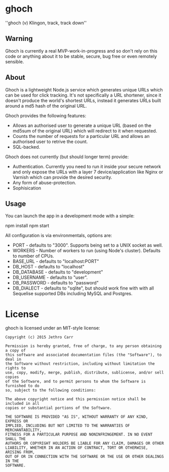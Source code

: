# ghoch

''ghoch (v) Klingon, track, track down''


## Warning

Ghoch is currently a real MVP-work-in-progress and so don't rely on this code
or anything about it to be stable, secure, bug free or even remotely sensible.


## About

Ghoch is a lightweight Node.js service which generates unique URLs which can be
used for click tracking. It's not specifically a URL shortener, since it
doesn't produce the world's shortest URLs, instead it generates URLs built
around a md5 hash of the original URL.

Ghoch provides the following features:
* Allows an authorised user to generate a unique URL (based on the md5sum of
  the original URL) which will redirect to it when requested.
* Counts the number of requests for a particular URL and allows an authorised
  user to retrive the count.
* SQL-backed.

Ghoch does not currently (but should longer term) provide:
* Authentication. Currently you need to run it inside your secure network and only expose the URLs with a layer 7 device/application like Nginx or Varnish which can provide the desired security.
* Any form of abuse-protection.
* Sophisication



## Usage

You can launch the app in a development mode with a simple:

   npm install
   npm start

All configuration is via environmentals, options are:

* PORT - defaults to "3000". Supports being set to a UNIX socket as well.
* WORKERS - Number of workers to run (using Node's cluster). Defaults to number of CPUs.
* BASE_URL - defaults to "localhost:PORT"
* DB_HOST - defaults to "localhost"
* DB_DATABASE - defaults to "development"
* DB_USERNAME - defaults to "user".
* DB_PASSWORD - defaults to "password"
* DB_DIALECT - defaults to "sqlite", but should work fine with with all Sequelise supported DBs including MySQL and Postgres.




# License

ghoch is licensed under an MIT-style license:

    Copyright (c) 2015 Jethro Carr
    
    Permission is hereby granted, free of charge, to any person obtaining a copy of
    this software and associated documentation files (the "Software"), to deal in
    the Software without restriction, including without limitation the rights to
    use, copy, modify, merge, publish, distribute, sublicense, and/or sell copies
    of the Software, and to permit persons to whom the Software is furnished to do
    so, subject to the following conditions:
    
    The above copyright notice and this permission notice shall be included in all
    copies or substantial portions of the Software.
    
    THE SOFTWARE IS PROVIDED "AS IS", WITHOUT WARRANTY OF ANY KIND, EXPRESS OR
    IMPLIED, INCLUDING BUT NOT LIMITED TO THE WARRANTIES OF MERCHANTABILITY,
    FITNESS FOR A PARTICULAR PURPOSE AND NONINFRINGEMENT. IN NO EVENT SHALL THE
    AUTHORS OR COPYRIGHT HOLDERS BE LIABLE FOR ANY CLAIM, DAMAGES OR OTHER
    LIABILITY, WHETHER IN AN ACTION OF CONTRACT, TORT OR OTHERWISE, ARISING FROM,
    OUT OF OR IN CONNECTION WITH THE SOFTWARE OR THE USE OR OTHER DEALINGS IN THE
    SOFTWARE.

